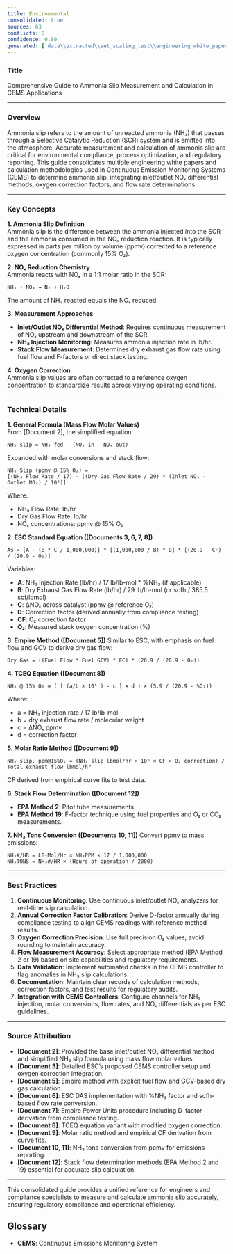 ```yaml
---
title: Environmental
consolidated: true
sources: 63
conflicts: 0
confidence: 0.80
generated: ['data\\extracted\\set_scaling_test\\engineering_white_papers_WhitePapers_Alarms_RetriggerRelayOutputAlarmdocx_90deeaa2.md', 'data\\extracted\\set_scaling_test\\engineering_white_papers_WhitePapers_AmmoniaSlip_AmmoniaSlipCalculationpdf_ee8268f6.md', 'data\\extracted\\set_scaling_test\\engineering_white_papers_WhitePapers_AmmoniaSlip_AmmoniaSlipCalculationxlsx_7514d17d.md', 'data\\extracted\\set_scaling_test\\engineering_white_papers_WhitePapers_AmmoniaSlip_Ammonia_Slipequationdocx_0bda66bb.md', 'data\\extracted\\set_scaling_test\\engineering_white_papers_WhitePapers_AmmoniaSlip_EmpireNH3slipxlsx_7399a0a4.md', 'data\\extracted\\set_scaling_test\\engineering_white_papers_WhitePapers_AmmoniaSlip_ESCAmmoniaSlipCalculationxls_cbc4be89.md', 'data\\extracted\\set_scaling_test\\engineering_white_papers_WhitePapers_AmmoniaSlip_NH3SlipCalculationApproachpdf_36d8572a.md', 'data\\extracted\\set_scaling_test\\engineering_white_papers_WhitePapers_AmmoniaSlip_NH3slipcalculationsxls_692ae2a3.md', 'data\\extracted\\set_scaling_test\\engineering_white_papers_WhitePapers_AmmoniaSlip_NH3SLIPDocument_editpdf_7b1ad1e0.md', 'data\\extracted\\set_scaling_test\\engineering_white_papers_WhitePapers_AmmoniaSlip_NH3TONSfromNH3PPM111210Rev1xlsx_ee61d34a.md', 'data\\extracted\\set_scaling_test\\engineering_white_papers_WhitePapers_AmmoniaSlip_NH3TONSfromNH3PPMxlsx_4a7890af.md', 'data\\extracted\\set_scaling_test\\engineering_white_papers_WhitePapers_AmmoniaSlip_stack_testing_equationspdf_fc2559c8.md', 'data\\extracted\\set_scaling_test\\engineering_white_papers_WhitePapers_Calculations_GHGCalculationComparisondocx_aa8c17c8.md', 'data\\extracted\\set_scaling_test\\engineering_white_papers_WhitePapers_Calculations_H2SO4_Calcspdf_46d0f226.md', 'data\\extracted\\set_scaling_test\\engineering_white_papers_WhitePapers_EquationsListdocx_f4297b57.md', 'data\\extracted\\set_scaling_test\\engineering_white_papers_WhitePapers_FleetVision_FV311RNs_GR_06-2012pdf_4d653765.md', 'data\\extracted\\set_scaling_test\\engineering_white_papers_WhitePapers_FleetVision_FV_InstallGuide_2012-05pdf_8fe8d86f.md', 'data\\extracted\\set_scaling_test\\engineering_white_papers_WhitePapers_FleetVision_FV_PrintedGuide_2012-06pdf_94e946c8.md', 'data\\extracted\\set_scaling_test\\engineering_white_papers_WhitePapers_ForceStackVisionUninstall_HowtoForceUninstallStackVisiondocx_a36d6b2f.md', 'data\\extracted\\set_scaling_test\\engineering_white_papers_WhitePapers_Moisture_FlueGasMoistureLevelsDownstreamofaScrubberpdf_138f5869.md', 'data\\extracted\\set_scaling_test\\engineering_white_papers_WhitePapers_Moisture_MoistureCalculationsxlsx_b389940b.md', 'data\\extracted\\set_scaling_test\\engineering_white_papers_WhitePapers_Moisture_physical_properties_tablepdf_8a0ce796.md', 'data\\extracted\\set_scaling_test\\engineering_white_papers_WhitePapers_Moisture_RMBMoistureCalculationxls_107f6bfc.md', 'data\\extracted\\set_scaling_test\\engineering_white_papers_WhitePapers_Moisture_SaturationMoistureCalculationxlsx_374381ed.md', 'data\\extracted\\set_scaling_test\\engineering_white_papers_WhitePapers_Moisture_vaporPressurepdf_77ba1eb9.md', 'data\\extracted\\set_scaling_test\\engineering_white_papers_WhitePapers_Moisture_waterpercentcalcxlsx_63f0310c.md', 'data\\extracted\\set_scaling_test\\engineering_white_papers_WhitePapers_PADEPRev8_CEMOnlineGuidance20110621docx_7e566edb.md', 'data\\extracted\\set_scaling_test\\engineering_white_papers_WhitePapers_PADEPRev8_Certificationpdf_1d4f8477.md', 'data\\extracted\\set_scaling_test\\engineering_white_papers_WhitePapers_PADEPRev8_Old_PADEPRegulationspdf_e68d1cbd.md', 'data\\extracted\\set_scaling_test\\engineering_white_papers_WhitePapers_PADEPRev8_Old_Title25Padeppdf_4c57d234.md', 'data\\extracted\\set_scaling_test\\engineering_white_papers_WhitePapers_PADEPRev8_PADEPSafePassageRoadMapxls_9835ccc5.md', 'data\\extracted\\set_scaling_test\\engineering_white_papers_WhitePapers_PADEPRev8_possiblePADEPQuestionsdocx_13dc1c29.md', 'data\\extracted\\set_scaling_test\\engineering_white_papers_WhitePapers_PADEPRev8_SV_PADEPUserRef_Aug2013pdf_11a6d04c.md', 'data\\extracted\\set_scaling_test\\engineering_white_papers_WhitePapers_RatioEvaluation_RatioEvaluationxlsx_131ef366.md', 'data\\extracted\\set_scaling_test\\engineering_white_papers_WhitePapers_SampleTests_AnalyzerRangeEvaluationpdf_d5155baa.md', 'data\\extracted\\set_scaling_test\\engineering_white_papers_WhitePapers_SampleTests_CycleTimeTestpdf_9427eb03.md', 'data\\extracted\\set_scaling_test\\engineering_white_papers_WhitePapers_SampleTests_Flow-To-Loadpdf_d3e20d7c.md', 'data\\extracted\\set_scaling_test\\engineering_white_papers_WhitePapers_SampleTests_FormulaVerificationpdf_8f8537d9.md', 'data\\extracted\\set_scaling_test\\engineering_white_papers_WhitePapers_SampleTests_LinearityTestpdf_6b436f01.md', 'data\\extracted\\set_scaling_test\\engineering_white_papers_WhitePapers_SampleTests_NoxCorrelationTestpdf_3979bce5.md', 'data\\extracted\\set_scaling_test\\engineering_white_papers_WhitePapers_SampleTests_NOXCorr_2004xls_1a0b87f6.md', 'data\\extracted\\set_scaling_test\\engineering_white_papers_WhitePapers_SampleTests_OpacityTestpdf_9bf15219.md', 'data\\extracted\\set_scaling_test\\engineering_white_papers_WhitePapers_SampleTests_RATAFINALpdf_db852e94.md', 'data\\extracted\\set_scaling_test\\engineering_white_papers_WhitePapers_SampleTests_RATATestpdf_821ce977.md', 'data\\extracted\\set_scaling_test\\engineering_white_papers_WhitePapers_ServerMigration_HowtoForceUninstallStackVisiondocx_e554144b.md', 'data\\extracted\\set_scaling_test\\engineering_white_papers_WhitePapers_ServerMigration_Old_ServerMigrationCheckList20210825docx_a9f72d77.md', 'data\\extracted\\set_scaling_test\\engineering_white_papers_WhitePapers_ServerMigration_Old_ServerMigrationCheckList20210916docx_53715b6a.md', 'data\\extracted\\set_scaling_test\\engineering_white_papers_WhitePapers_ServerMigration_Old_ServerMigration_Kick-OffMeeting_Agendadocx_386f8f59.md', 'data\\extracted\\set_scaling_test\\engineering_white_papers_WhitePapers_ServerMigration_Old_ServerMigration_Kick-OffMeeting_DATEdocx_bb2a9824.md', 'data\\extracted\\set_scaling_test\\engineering_white_papers_WhitePapers_ServerMigration_OtherRelevantFiles-GetUpdatedVersionsfromSalesForceDuringMigrationtxt_5a741c20.md', 'data\\extracted\\set_scaling_test\\engineering_white_papers_WhitePapers_ServerMigration_ServerMigrationCheckList20230511docx_1e316e9d.md', 'data\\extracted\\set_scaling_test\\engineering_white_papers_WhitePapers_ServerMigration_ServerMigrationRunthroughVideotxt_c257f181.md', 'data\\extracted\\set_scaling_test\\engineering_white_papers_WhitePapers_ServerMigration_ServerMigration_Kick-OffMeeting_Agenda_20230524docx_b10485c3.md', 'data\\extracted\\set_scaling_test\\engineering_white_papers_WhitePapers_StackVision_NewSUBNON75Taskpdf_476d022a.md', 'data\\extracted\\set_scaling_test\\engineering_white_papers_WhitePapers_XScript_XScriptWhitePaper02-12-2020docx_36661866.md', 'data\\extracted\\set_scaling_test\\engineering_white_papers_WhitePapers_XScript_XScriptWhitePaper02-12-2020pdf_2054a32d.md', 'data\\extracted\\set_scaling_test\\engineering_white_papers_WhitePapers_XScript_XScriptWhitePaper05-12-2022docx_f67231bc.md', 'data\\extracted\\set_scaling_test\\engineering_white_papers_WhitePapers_XScript_XScriptWhitePaper06-11-2019docx_bb42bba8.md', 'data\\extracted\\set_scaling_test\\engineering_white_papers_WhitePapers_XScript_XScriptWhitePaper06-11-2019pdf_04e1461e.md', 'data\\extracted\\set_scaling_test\\engineering_white_papers_WhitePapers_XScript_XScriptWhitePaper11-2-2023docx_340ffb01.md', 'data\\extracted\\set_scaling_test\\engineering_white_papers_WhitePapers_XScript_XScriptWhitePaper11-27-18docx_71bd2b56.md', 'data\\extracted\\set_scaling_test\\engineering_white_papers_WhitePapers_ConsecutiveDaysCalDriftover2XPS_EquationsListdocx_52de72f2.md', 'data\\extracted\\set_scaling_test\\engineering_white_papers_WhitePapers_FleetVision_FVOnlineHelpFVAgentandStackVisionConnectiondocx_42a8d9a6.md']  # This would be a timestamp
---
```


### Title
Comprehensive Guide to Ammonia Slip Measurement and Calculation in CEMS Applications

---

### Overview
Ammonia slip refers to the amount of unreacted ammonia (NH₃) that passes through a Selective Catalytic Reduction (SCR) system and is emitted into the atmosphere. Accurate measurement and calculation of ammonia slip are critical for environmental compliance, process optimization, and regulatory reporting. This guide consolidates multiple engineering white papers and calculation methodologies used in Continuous Emission Monitoring Systems (CEMS) to determine ammonia slip, integrating inlet/outlet NOₓ differential methods, oxygen correction factors, and flow rate determinations.

---

### Key Concepts

**1. Ammonia Slip Definition**  
Ammonia slip is the difference between the ammonia injected into the SCR and the ammonia consumed in the NOₓ reduction reaction. It is typically expressed in parts per million by volume (ppmv) corrected to a reference oxygen concentration (commonly 15% O₂).

**2. NOₓ Reduction Chemistry**  
Ammonia reacts with NOₓ in a 1:1 molar ratio in the SCR:
```
NH₃ + NOₓ → N₂ + H₂O
```
The amount of NH₃ reacted equals the NOₓ reduced.

**3. Measurement Approaches**  
- **Inlet/Outlet NOₓ Differential Method**: Requires continuous measurement of NOₓ upstream and downstream of the SCR.
- **NH₃ Injection Monitoring**: Measures ammonia injection rate in lb/hr.
- **Stack Flow Measurement**: Determines dry exhaust gas flow rate using fuel flow and F-factors or direct stack testing.

**4. Oxygen Correction**  
Ammonia slip values are often corrected to a reference oxygen concentration to standardize results across varying operating conditions.

---

### Technical Details

**1. General Formula (Mass Flow Molar Values)**  
From [Document 2], the simplified equation:
```
NH₃ slip = NH₃ fed – (NOₓ in – NOₓ out)
```
Expanded with molar conversions and stack flow:
```
NH₃ Slip (ppmv @ 15% O₂) =
[(NH₃ Flow Rate / 17) - ((Dry Gas Flow Rate / 29) * (Inlet NOₓ - Outlet NOₓ) / 10⁶)]
```
Where:
- NH₃ Flow Rate: lb/hr
- Dry Gas Flow Rate: lb/hr
- NOₓ concentrations: ppmv @ 15% O₂

**2. ESC Standard Equation ([Documents 3, 6, 7, 8])**
```
As = [A - (B * C / 1,000,000)] * [(1,000,000 / B) * D] * [(20.9 - CF) / (20.9 - O₂)]
```
Variables:
- **A**: NH₃ Injection Rate (lb/hr) / 17 lb/lb-mol * %NH₃ (if applicable)
- **B**: Dry Exhaust Gas Flow Rate (lb/hr) / 29 lb/lb-mol (or scfh / 385.5 scf/lbmol)
- **C**: ΔNOₓ across catalyst (ppmv @ reference O₂)
- **D**: Correction factor (derived annually from compliance testing)
- **CF**: O₂ correction factor
- **O₂**: Measured stack oxygen concentration (%)

**3. Empire Method ([Document 5])**
Similar to ESC, with emphasis on fuel flow and GCV to derive dry gas flow:
```
Dry Gas = ((Fuel Flow * Fuel GCV) * FC) * (20.9 / (20.9 - O₂))
```

**4. TCEQ Equation ([Document 8])**
```
NH₃ @ 15% O₂ = ( [ (a/b × 10⁶ ) - c ] × d ) × (5.9 / (20.9 - %O₂))
```
Where:
- a = NH₃ injection rate / 17 lb/lb-mol
- b = dry exhaust flow rate / molecular weight
- c = ΔNOₓ ppmv
- d = correction factor

**5. Molar Ratio Method ([Document 9])**
```
NH₃ slip, ppm@15%O₂ = (NH₃ slip lbmol/hr × 10⁶ × CF × O₂ correction) / Total exhaust flow lbmol/hr
```
CF derived from empirical curve fits to test data.

**6. Stack Flow Determination ([Document 12])**
- **EPA Method 2**: Pitot tube measurements.
- **EPA Method 19**: F-factor technique using fuel properties and O₂ or CO₂ measurements.

**7. NH₃ Tons Conversion ([Documents 10, 11])**
Convert ppmv to mass emissions:
```
NH₃#/HR = LB-Mol/Hr × NH₃PPM × 17 / 1,000,000
NH₃TONS = NH₃#/HR × (Hours of operation / 2000)
```

---

### Best Practices

1. **Continuous Monitoring**: Use continuous inlet/outlet NOₓ analyzers for real-time slip calculation.
2. **Annual Correction Factor Calibration**: Derive D-factor annually during compliance testing to align CEMS readings with reference method results.
3. **Oxygen Correction Precision**: Use full precision O₂ values; avoid rounding to maintain accuracy.
4. **Flow Measurement Accuracy**: Select appropriate method (EPA Method 2 or 19) based on site capabilities and regulatory requirements.
5. **Data Validation**: Implement automated checks in the CEMS controller to flag anomalies in NH₃ slip calculations.
6. **Documentation**: Maintain clear records of calculation methods, correction factors, and test results for regulatory audits.
7. **Integration with CEMS Controllers**: Configure channels for NH₃ injection, molar conversions, flow rates, and NOₓ differentials as per ESC guidelines.

---

### Source Attribution

- **[Document 2]**: Provided the base inlet/outlet NOₓ differential method and simplified NH₃ slip formula using mass flow molar values.
- **[Document 3]**: Detailed ESC’s proposed CEMS controller setup and oxygen correction integration.
- **[Document 5]**: Empire method with explicit fuel flow and GCV-based dry gas calculation.
- **[Document 6]**: ESC DAS implementation with %NH₃ factor and scfh-based flow rate conversion.
- **[Document 7]**: Empire Power Units procedure including D-factor derivation from compliance testing.
- **[Document 8]**: TCEQ equation variant with modified oxygen correction.
- **[Document 9]**: Molar ratio method and empirical CF derivation from curve fits.
- **[Document 10, 11]**: NH₃ tons conversion from ppmv for emissions reporting.
- **[Document 12]**: Stack flow determination methods (EPA Method 2 and 19) essential for accurate slip calculation.

---

This consolidated guide provides a unified reference for engineers and compliance specialists to measure and calculate ammonia slip accurately, ensuring regulatory compliance and operational efficiency.

## Glossary

- **CEMS**: Continuous Emissions Monitoring System
